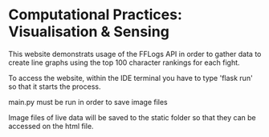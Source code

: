 # Computational Practices: Visualisation & Sensing
This website demonstrats usage of the FFLogs API in order to gather data to create line graphs using the top 100 character rankings for each fight.

To access the website, within the IDE terminal you have to type 'flask run' so that it starts the process.

main.py must be run in order to save image files

Image files of live data will be saved to the static folder so that they can be accessed on the html file.
